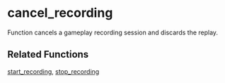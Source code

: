 # cancel_recording

Function cancels a gameplay recording session and discards the replay.

## Related Functions

[start_recording](start_recording.md), [stop_recording](stop_recording.md)

